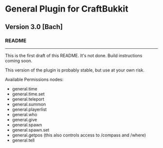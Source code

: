# General Plugin for CraftBukkit #
## Version 3.0 [Bach]
### README
- - -
This is the first draft of this README. It's not done. Build instructions coming soon.

This version of the plugin is probably stable, but use at your own risk.

Available Permissions nodes:

* general.time
* general.time.set
* general.teleport
* general.summon
* general.playerlist
* general.who
* general.give
* general.spawn
* general.spawn.set
* general.getpos (this also controls access to /compass and /where)
* general.tell
